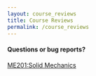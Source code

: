 ```yaml
---
layout: course_reviews
title: Course Reviews
permalink: /course_reviews
---
```


<h4>Questions or bug reports?</h4>

<a href="{{site.baseurl}}/me201.html">ME201:Solid Mechanics</a>